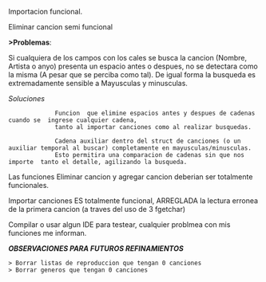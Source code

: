 Importacion funcional.

Eliminar cancion semi funcional

**>Problemas**:

  Si cualquiera de los campos con los cales se busca la  cancion (Nombre, Artista o anyo) presenta un espacio antes
  o despues, no se detectara como la misma (A pesar que se perciba como tal). 
  De igual forma la busqueda es extremadamente sensible a Mayusculas y minusculas.

  *Soluciones*   
  
                 Funcion  que elimine espacios antes y despues de cadenas cuando se  ingrese cualquier cadena,
                 tanto al importar canciones como al realizar busquedas.
                 
                 Cadena auxiliar dentro del struct de canciones (o un auxiliar temporal al buscar) completamente en mayusculas/minusculas. 
                 Esto permitira una comparacion de cadenas sin que nos importe  tanto el detalle, agilizando la busqueda.
  
  Las funciones Eliminar cancion y agregar cancion deberian ser totalmente funcionales.
  
  Importar canciones ES totalmente funcional, ARREGLADA la  lectura erronea de la primera cancion (a traves del uso de 3 fgetchar)

  Compilar o usar algun IDE para testear, cualquier  problmea  con mis funciones me informan.
  
  ***OBSERVACIONES PARA FUTUROS REFINAMIENTOS***  
  
    > Borrar listas de reproduccion que tengan 0 canciones
    > Borrar generos que tengan 0 canciones
  
